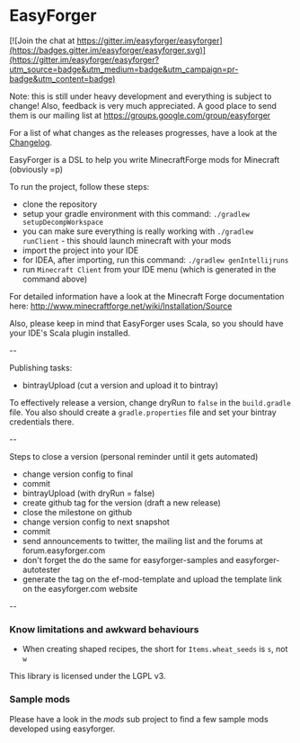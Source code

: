 EasyForger
==========

[![Join the chat at https://gitter.im/easyforger/easyforger](https://badges.gitter.im/easyforger/easyforger.svg)](https://gitter.im/easyforger/easyforger?utm_source=badge&utm_medium=badge&utm_campaign=pr-badge&utm_content=badge)

Note: this is still under heavy development and everything is subject to change!
Also, feedback is very much appreciated. A good place to send them is our mailing list at https://groups.google.com/group/easyforger

For a list of what changes as the releases progresses, have a look at the [Changelog](Changelog.md).

EasyForger is a DSL to help you write MinecraftForge mods for Minecraft (obviously =p)

To run the project, follow these steps:

* clone the repository
* setup your gradle environment with this command: ```./gradlew setupDecompWorkspace```
* you can make sure everything is really working with ```./gradlew runClient``` - this should launch minecraft with your mods
* import the project into your IDE
* for IDEA, after importing, run this command: ```./gradlew genIntellijruns```
* run ```Minecraft Client``` from your IDE menu (which is generated in the command above)

For detailed information have a look at the Minecraft Forge documentation here: http://www.minecraftforge.net/wiki/Installation/Source

Also, please keep in mind that EasyForger uses Scala, so you should have your IDE's Scala plugin installed.


--

Publishing tasks:

* bintrayUpload (cut a version and upload it to bintray)

To effectively release a version, change dryRun to ```false``` in the ```build.gradle``` file.
You also should create a `gradle.properties` file and set your bintray credentials there.

--

Steps to close a version (personal reminder until it gets automated)
- change version config to final
- commit
- bintrayUpload (with dryRun = false)
- create github tag for the version (draft a new release)
- close the milestone on github
- change version config to next snapshot
- commit
- send announcements to twitter, the mailing list and the forums at forum.easyforger.com
- don't forget the do the same for easyforger-samples and easyforger-autotester
- generate the tag on the ef-mod-template and upload the template link on the easyforger.com website

--


### Know limitations and awkward behaviours

* When creating shaped recipes, the short for `Items.wheat_seeds` is `s`, not `w`


This library is licensed under the LGPL v3.


### Sample mods

Please have a look in the _mods_ sub project to find a few sample mods developed using easyforger.
